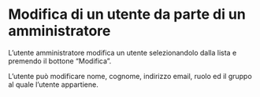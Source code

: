 # Modifica di un utente da parte di un amministratore

L’utente amministratore modifica un utente selezionandolo dalla lista e premendo il bottone “Modifica”.

L’utente può modificare nome, cognome, indirizzo email, ruolo ed il gruppo al quale l’utente appartiene.
